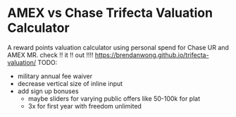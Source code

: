 # AMEX vs Chase Trifecta Valuation Calculator
A reward points valuation calculator using personal spend for Chase UR and AMEX MR.
check !! it !! out !!!! https://brendanwong.github.io/trifecta-valuation/
TODO:
* military annual fee waiver
* decrease vertical size of inline input
* add sign up bonuses
  * maybe sliders for varying public offers like 50-100k for plat
  * 3x for first year with freedom unlimited